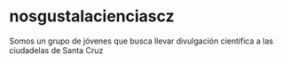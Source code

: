 # nosgustalacienciascz
Somos un grupo de jóvenes que busca llevar divulgación científica a las ciudadelas de Santa Cruz
